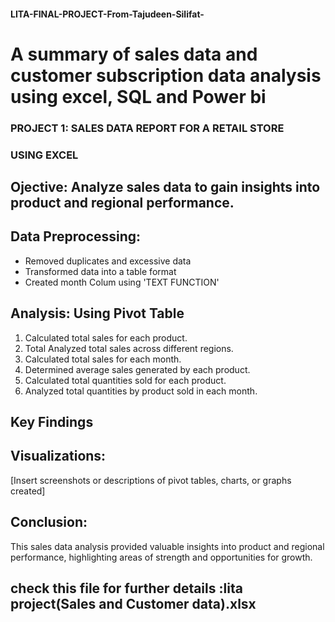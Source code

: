 #### LITA-FINAL-PROJECT-From-Tajudeen-Silifat-
# A summary of sales data and customer subscription data analysis using excel, SQL and Power bi

### PROJECT 1: SALES DATA REPORT FOR A RETAIL STORE
### USING EXCEL

## Ojective: Analyze sales data to gain insights into product and regional performance.

## Data Preprocessing:

- Removed duplicates and excessive data
- Transformed data into a table format
- Created month Colum using 'TEXT FUNCTION' 

## Analysis: Using Pivot Table

1. Calculated total sales for each product.
2. Total Analyzed total sales across different regions.
3. Calculated total sales for each month.
4. Determined average sales generated by each product.
5. Calculated total quantities sold for each product.
6. Analyzed total quantities by product sold in each month.

## Key Findings





## Visualizations:

[Insert screenshots or descriptions of pivot tables, charts, or graphs created]

## Conclusion:

This sales data analysis provided valuable insights into product and regional performance, highlighting areas of strength and opportunities for growth.
## check this file for further details :lita project(Sales and Customer data).xlsx

